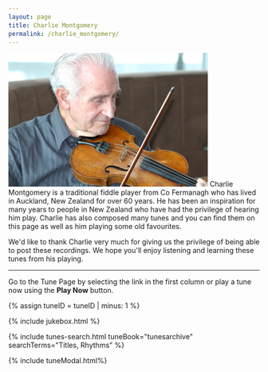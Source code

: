 ```yaml
---
layout: page
title: Charlie Montgomery
permalink: /charlie_montgomery/
---
```

<p>
<img class="featurePicture" alt="Charlie Montgomery" src="/images/charliemontgomery.jpg" width="400" height="268">
Charlie Montgomery is a traditional fiddle player from Co Fermanagh who has lived in Auckland, New Zealand for over 60 years. He has been an inspiration for many years to people in New Zealand who have had the privilege of hearing him play. Charlie has also composed many tunes and you can find them on this page as well as him playing some old favourites.
</p>
<p>
We'd like to thank Charlie very much for giving us the privilege of being able to post these recordings. We hope you'll enjoy listening and learning these tunes from his playing.
</p>

<div class="row"></div>

<hr class="hr-with-margins" />
<p>Go to the Tune Page by selecting the link in the first column or play a tune now using the <strong>Play Now</strong> button.</p>


<script>
    window.store = {
      {% assign tunes = site.tunes %}
      {% assign sortedtunes = tunes | sort: 'titleID' %}
      {% assign tuneID = 1 %}
      {% for tune in sortedtunes %}
        {% if tune.tags contains 'cm' %}
        "{{ tuneID }}": {
        "title": "{{ tune.title | xml_escape }}",
        "tuneID": "{{ tuneID }}",
        "key": "{{ tune.key | xml_escape }}",
        "rhythm": "{{ tune.rhythm | xml_escape }}",
        "url": "{{ tune.url | xml_escape }}",
        "mp3": "{{ site.mp3_host | append: tune.mp3_file | xml_escape }}",
        "mp3_source": "{{ tune.mp3_source | strip_html | xml_escape }}",
        "repeats": "{{ tune.repeats }}",
        "parts": "{{ tune.parts }}",
        "abc": {{ tune.abc | jsonify }}
        {% assign tuneID = tuneID | plus: 1 %}
        }{% unless forloop.last %},{% endunless %}
        {% endif %}
      {% endfor %}
    };
</script>

{% assign tuneID = tuneID | minus: 1 %}

{% include jukebox.html %}

{% include tunes-search.html tuneBook="tunesarchive" searchTerms="Titles, Rhythms" %}

{% include tuneModal.html%}

<!-- START of Tunes Grid -->
<div class="gridParent">
  <div class="gridChild" id="tunesGrid"></div>
</div>

<script src="{{ site.js_host }}/js/buildGrid.js"></script>
<!-- END of Tunes Grid -->

<script>
buildGrid.initialiseLunrSearch();
    
document.addEventListener("DOMContentLoaded", function (event) {
    buildGrid.displayGrid("tunesarchive", "", window.store);
});
</script>
